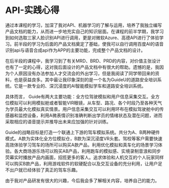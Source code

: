 # API-实践心得
   通过本课程的学习，加深了我对API、机器学习的了解与运用，培养了我独立编写产品文档的能力，从而进一步地充实自己的知识层面。在课程的前半学期，我学习到如何选取三家人脸识别API进行调用，更是对微软Azure、高德API进行了体验学习。前半段的学习为后面的产品文档奠定了基础，使我可以自行调用百度AI的语音识别api与语音合成api作为APP的主要功能，完成整个产品文档的设计。
   
   在后半段的课程中，我学习到了有关MRD、BRD、PRD的内容，对价值主张设计也有了一定的心得，这对我后面设计的产品文档中有很大的帮助。遗憾的是，我因为个人原因没有办法参加人才交流会的外出学习，但是我阅读了同学带回来的资料，也是获益良多。其中最让我印象深刻的是一个名为GuideU的道路安全培训系统。它是一款专业的、深沉浸度的AI智能模拟学车和道路安全培训系统。
   
   具体而言， Guide有两大主要功能：全方位驾驶模拟和用户信息采集交互。全方位模拟可以利用模拟舱或者智能ⅥR眼镜，从车型、路况、各个时段乃至各种天气为学员最大化模拟真实情景。用户信息采集交互可以利用环布在模拟驾驶舱中的传感器和监控设备，利用A微表情识别准确判断出学员的情绪状态及潜在问题，进而采取相应的语音提示并推导出未来应加强的针对训练。
   
   Guide的战略目标是打造一个联通上下游的驾车模拟系统。共分为A、B两种硬件模式。A款为实体化全方位模拟仓，B款为深沉浸度VR头套。驾校等客户需要快速高效体验学习驾车的场所可以购买A款产品，利用优化模拟和真车化的场景学习体验。各大商场游乐场可以购买AB产品，利用跑车的模拟感、实境录制音浪和同步荧幕实时播放产品内画面，招揽更多的客人。追求体验和人机交互的个人玩家同样可以购买B款产品，利用游戏软件的软硬配合以及交互设备的充分利用，让用户足不出户就已经体验了真正的驾车乐趣。
   
   由于我对产品研发有很大的兴趣，今后我会多了解相关内容，培养自己的能力。
